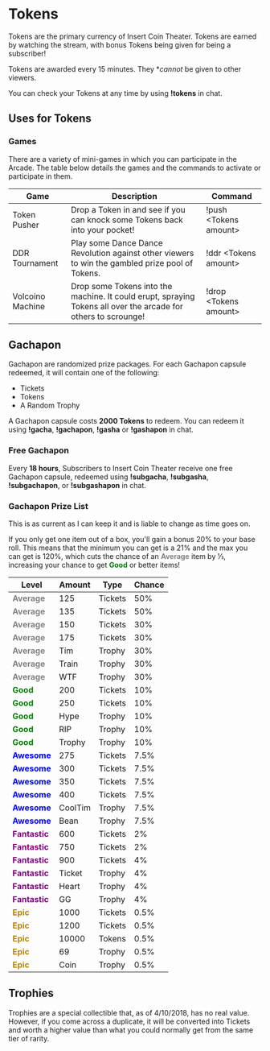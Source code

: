 <h1>Tokens</h1>
Tokens are the primary currency of Insert Coin Theater. Tokens are earned by watching the stream, with bonus Tokens being given for being a subscriber!

Tokens are awarded every 15 minutes. They **cannot* be given to other viewers.

You can check your Tokens at any time by using **!tokens** in chat.

## Uses for Tokens  
### Games  
There are a variety of mini-games in which you can participate in the Arcade. The table below details the games and the commands to activate or participate in them.

| Game | Description | Command |
| ------------ | ------------- | ------------ |
| Token Pusher | Drop a Token in and see if you can knock some Tokens back into your pocket!  | !push &lt;Tokens amount&gt; |
| DDR Tournament | Play some Dance Dance Revolution against other viewers to win the gambled prize pool of Tokens. | !ddr &lt;Tokens amount&gt; |
| Volcoino Machine | Drop some Tokens into the machine. It could erupt, spraying Tokens all over the arcade for others to scrounge! | !drop &lt;Tokens amount&gt; |

## Gachapon  
Gachapon are randomized prize packages. For each Gachapon capsule redeemed, it will contain one of the following:

* Tickets
* Tokens
* A Random Trophy

A Gachapon capsule costs **2000 Tokens** to redeem. You can redeem it using **!gacha**, **!gachapon**, **!gasha** or **!gashapon** in chat.

### Free Gachapon  
Every **18 hours**, Subscribers to Insert Coin Theater receive one free Gachapon capsule, redeemed using **!subgacha**, **!subgasha**, **!subgachapon**, or **!subgashapon** in chat.

### Gachapon Prize List
This is as current as I can keep it and is liable to change as time goes on.

If you only get one item out of a box, you'll gain a bonus 20% to your base roll. This means that the minimum you can get is a 21% and the max you can get is 120%, which cuts the chance of an <span style='color: gray; font-weight: bold;'>Average</span> item by &#8531;, increasing your chance to get <span style='color: green; font-weight: bold;'>Good</span> or better items!

| Level | Amount | Type | Chance |
| ------------ | ------------ | ------------ | ------------ |
| <span style='color: gray; font-weight: bold;'>Average</span> | 125 | Tickets | 50% |
| <span style='color: gray; font-weight: bold;'>Average</span> | 135 | Tickets | 50% |
| <span style='color: gray; font-weight: bold;'>Average</span> | 150 | Tickets | 30% |
| <span style='color: gray; font-weight: bold;'>Average</span> | 175 | Tickets | 30% |
| <span style='color: gray; font-weight: bold;'>Average</span> | Tim | Trophy | 30% |
| <span style='color: gray; font-weight: bold;'>Average</span> | Train | Trophy | 30% |
| <span style='color: gray; font-weight: bold;'>Average</span> | WTF | Trophy | 30% |
| <span style='color: green; font-weight: bold;'>Good</span> | 200 | Tickets | 10% |
| <span style='color: green; font-weight: bold;'>Good</span> | 250 | Tickets | 10% |
| <span style='color: green; font-weight: bold;'>Good</span> | Hype | Trophy | 10% |
| <span style='color: green; font-weight: bold;'>Good</span> | RIP | Trophy | 10% |
| <span style='color: green; font-weight: bold;'>Good</span> | Trophy | Trophy | 10% |
| <span style='color: blue; font-weight: bold;'>Awesome</span> | 275 | Tickets | 7.5% |
| <span style='color: blue; font-weight: bold;'>Awesome</span> | 300 | Tickets | 7.5% |
| <span style='color: blue; font-weight: bold;'>Awesome</span> | 350 | Tickets | 7.5% |
| <span style='color: blue; font-weight: bold;'>Awesome</span> | 400 | Tickets | 7.5% |
| <span style='color: blue; font-weight: bold;'>Awesome</span> | CoolTim | Trophy | 7.5% |
| <span style='color: blue; font-weight: bold;'>Awesome</span> | Bean | Trophy | 7.5% |
| <span style='color: purple; font-weight: bold;'>Fantastic</span> | 600 | Tickets | 2% |
| <span style='color: purple; font-weight: bold;'>Fantastic</span> | 750 | Tickets | 2% |
| <span style='color: purple; font-weight: bold;'>Fantastic</span> | 900 | Tickets | 4% |
| <span style='color: purple; font-weight: bold;'>Fantastic</span> | Ticket | Trophy | 4% |
| <span style='color: purple; font-weight: bold;'>Fantastic</span> | Heart | Trophy | 4% |
| <span style='color: purple; font-weight: bold;'>Fantastic</span> | GG | Trophy | 4% |
| <span style='color: DarkGoldenRod; font-weight: bold;'>Epic</span> | 1000 | Tickets | 0.5% |
| <span style='color: DarkGoldenRod; font-weight: bold;'>Epic</span> | 1200 | Tickets | 0.5% |
| <span style='color: DarkGoldenRod; font-weight: bold;'>Epic</span> | 10000 | Tokens | 0.5% |
| <span style='color: DarkGoldenRod; font-weight: bold;'>Epic</span> | 69 | Trophy | 0.5% |
| <span style='color: DarkGoldenRod; font-weight: bold;'>Epic</span> | Coin | Trophy | 0.5% |

## Trophies
Trophies are a special collectible that, as of 4/10/2018, has no real value. However, if you come across a duplicate, it will be converted into Tickets and worth a higher value than what you could normally get from the same tier of rarity.